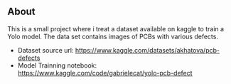 ## About

This is a small project where i treat a dataset available on kaggle to train a Yolo model. 
The data set contains images of PCBs with various defects.

* Dataset source url: https://www.kaggle.com/datasets/akhatova/pcb-defects
* Model Trainning notebook: https://www.kaggle.com/code/gabrielecat/yolo-pcb-defect